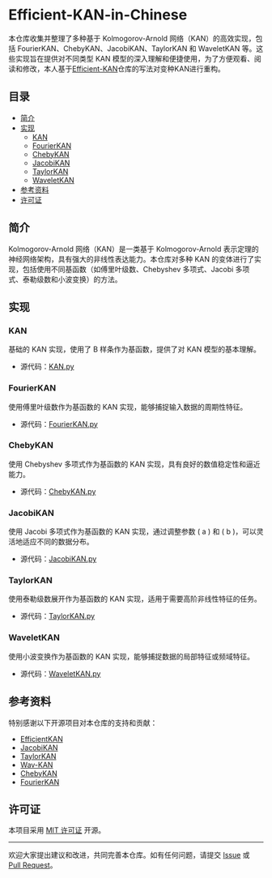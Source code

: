 # Efficient-KAN-in-Chinese

本仓库收集并整理了多种基于 Kolmogorov-Arnold 网络（KAN）的高效实现，包括 FourierKAN、ChebyKAN、JacobiKAN、TaylorKAN 和 WaveletKAN 等。这些实现旨在提供对不同类型 KAN 模型的深入理解和便捷使用，为了方便观看、阅读和修改，本人基于[Efficient-KAN](https://github.com/Blealtan/efficient-kan)仓库的写法对变种KAN进行重构。

## 目录

- [简介](#简介)
- [实现](#实现)
  - [KAN](#kan)
  - [FourierKAN](#fourierkan)
  - [ChebyKAN](#chebykan)
  - [JacobiKAN](#jacobikan)
  - [TaylorKAN](#taylorkan)
  - [WaveletKAN](#waveletkan)
- [参考资料](#参考资料)
- [许可证](#许可证)

## 简介

Kolmogorov-Arnold 网络（KAN）是一类基于 Kolmogorov-Arnold 表示定理的神经网络架构，具有强大的非线性表达能力。本仓库对多种 KAN 的变体进行了实现，包括使用不同基函数（如傅里叶级数、Chebyshev 多项式、Jacobi 多项式、泰勒级数和小波变换）的方法。

## 实现

### KAN

基础的 KAN 实现，使用了 B 样条作为基函数，提供了对 KAN 模型的基本理解。

- 源代码：[KAN.py](KAN.py)

### FourierKAN

使用傅里叶级数作为基函数的 KAN 实现，能够捕捉输入数据的周期性特征。

- 源代码：[FourierKAN.py](FourierKAN.py)

### ChebyKAN

使用 Chebyshev 多项式作为基函数的 KAN 实现，具有良好的数值稳定性和逼近能力。

- 源代码：[ChebyKAN.py](ChebyKAN.py)

### JacobiKAN

使用 Jacobi 多项式作为基函数的 KAN 实现，通过调整参数 \( a \) 和 \( b \)，可以灵活地适应不同的数据分布。

- 源代码：[JacobiKAN.py](JacobiKAN.py)

### TaylorKAN

使用泰勒级数展开作为基函数的 KAN 实现，适用于需要高阶非线性特征的任务。

- 源代码：[TaylorKAN.py](TaylorKAN.py)

### WaveletKAN

使用小波变换作为基函数的 KAN 实现，能够捕捉数据的局部特征或频域特征。

- 源代码：[WaveletKAN.py](WaveletKAN.py)

## 参考资料

特别感谢以下开源项目对本仓库的支持和贡献：

- [EfficientKAN](https://github.com/Blealtan/efficient-kan)
- [JacobiKAN](https://github.com/SpaceLearner/JacobiKAN)
- [TaylorKAN](https://github.com/Muyuzhierchengse/TaylorKAN/)
- [Wav-KAN](https://github.com/zavareh1/Wav-KAN)
- [ChebyKAN](https://github.com/SynodicMonth/ChebyKAN)
- [FourierKAN](https://github.com/GistNoesis/FourierKAN/)

## 许可证

本项目采用 [MIT 许可证](LICENSE) 开源。

---

欢迎大家提出建议和改进，共同完善本仓库。如有任何问题，请提交 [Issue](https://github.com/lgy112112/Efficient-KAN-in-Chinese/issues) 或 [Pull Request](https://github.com/lgy112112/Efficient-KAN-in-Chinese/pulls)。